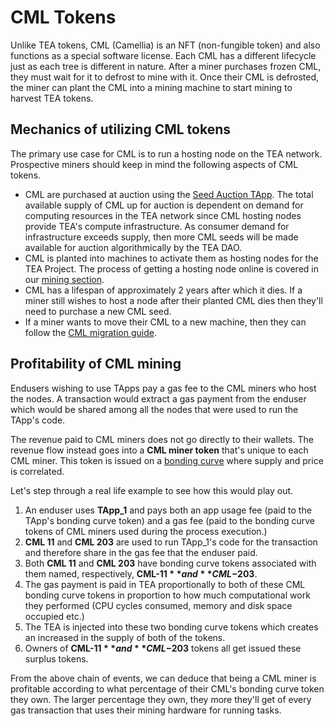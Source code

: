 # CML Tokens

Unlike TEA tokens, CML (Camellia) is an NFT (non-fungible token) and also functions as a special software license. Each CML has a different lifecycle just as each tree is different in nature. After a miner purchases frozen CML, they must wait for it to defrost to mine with it. Once their CML is defrosted, the miner can plant the CML into a mining machine to start mining to harvest TEA tokens. 

## Mechanics of utilizing CML tokens
The primary use case for CML is to run a hosting node on the TEA network. Prospective miners should keep in mind the following aspects of CML tokens.

- CML are purchased at auction using the [Seed Auction TApp](Marketplace-Auctions.md). The total available supply of CML up for auction is dependent on demand for computing resources in the TEA network since CML hosting nodes provide TEA's compute infrastructure. As consumer demand for infrastructure exceeds supply, then more CML seeds will be made available for auction algorithmically by the TEA DAO.
- CML is planted into machines to activate them as hosting nodes for the TEA Project. The process of getting a hosting node online is covered in our [mining section](../_mining/README.md).
- CML has a lifespan of approximately 2 years after which it dies. If a miner still wishes to host a node after their planted CML dies then they'll need to purchase a new CML seed.
- If a miner wants to move their CML to a new machine, then they can follow the [CML migration guide](CML-Migration-Transfer.md).

## Profitability of CML mining
Endusers wishing to use TApps pay a gas fee to the CML miners who host the nodes. A transaction would extract a gas payment from the enduser which would be shared among all the nodes that were used to run the TApp's code.

The revenue paid to CML miners does not go directly to their wallets. The revenue flow instead goes into a **CML miner token** that's unique to each CML miner. This token is issued on a [bonding curve](_3_token/bonding-curve-tokens/README.md) where supply and price is correlated. 

Let's step through a real life example to see how this would play out.

1. An enduser uses **TApp_1** and pays both an app usage fee (paid to the TApp's bonding curve token) and a gas fee (paid to the bonding curve tokens of CML miners used during the process execution.)
2. **CML 11** and **CML 203** are used to run TApp_1's code for the transaction and therefore share in the gas fee that the enduser paid.
3. Both **CML 11** and **CML 203** have bonding curve tokens associated with them named, respectively, **CML-$11** and **CML-$203**.
4. The gas payment is paid in TEA proportionally to both of these CML bonding curve tokens in proportion to how much computational work they performed (CPU cycles consumed, memory and disk space occupied etc.)
5. The TEA is injected into these two bonding curve tokens which creates an increased in the supply of both of the tokens.
6. Owners of **CML-$11** and **CML-$203** tokens all get issued these surplus tokens.

From the above chain of events, we can deduce that being a CML miner is profitable according to what percentage of their CML's bonding curve token they own. The larger percentage they own, they more they'll get of every gas transaction that uses their mining hardware for running tasks.
